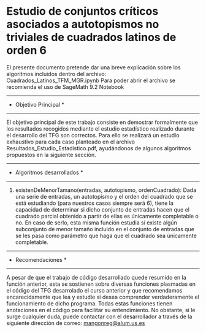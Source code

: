 # Estudio de conjuntos críticos asociados a autotopismos no triviales de cuadrados latinos de orden 6
El presente documento pretende dar una breve explicación sobre los algoritmos incluidos dentro del archivo: Cuadrados_Latinos_TFM_MGR.ipynb
Para poder abrir el archivo se recomienda el uso de SageMath 9.2 Notebook

**********************
* Objetivo Principal *
**********************

El objetivo principal de este trabajo consiste en demostrar formalmente que los resultados recogidos mediante el estudio estadístico realizado durante el desarrollo del TFG son correctos. Para ello se realizará un estudio exhaustivo para cada caso planteado en el archivo Resultados_Estudio_Estadístico.pdf, ayudándonos de algunos algoritmos propuestos en la siguiente sección.

****************************
* Algoritmos desarrollados *
****************************

1) existenDeMenorTamano(entradas, autotopismo, ordenCuadrado): Dada una serie de entradas, un autotopismo y el orden del cuadrado que se está estudiando (para nuestros casos siempre será 6), tiene la capacidad de determinar si dicho conjunto de entradas hacen que el cuadrado parcial obtenido a partir de ellas es únicamente completable o no. En caso de serlo, esta misma función estudia si existe algún subconjunto de menor tamaño incluido en el conjunto de entradas que se les pasa como parámetro que haga que el cuadrado sea únicamente completable.

*******************
* Recomendaciones *
*******************

A pesar de que el trabajo de código desarrollado quede resumido en la función anterior, esta se sostienen sobre diversas funciones plasmadas en el código del TFG desarrolado el curso anterior y que recomendamos encarecidamente que lea y estudie si desea comprender verdaderamente el funcionamiento de dicho programa. Todas estas funciones tienen anotaciones en el código para facilitar su entendimiento. No obstante, si le surge cualquier duda, puede contactar con el desarrollador a través de la siguiente dirección de correo: mangonreg@alum.us.es
